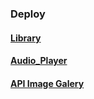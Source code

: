 ### Deploy
#### [Library](https://rolling-scopes-school.github.io/hunter-137-JSFEPRESCHOOL2023Q2/library/)
#### [Audio_Player](https://rolling-scopes-school.github.io/hunter-137-JSFEPRESCHOOL2023Q2/js30-1.2-audio-player/)
#### [API Image Galery](https://rolling-scopes-school.github.io/hunter-137-JSFEPRESCHOOL2023Q2/js30-2.2-image-galery/)
